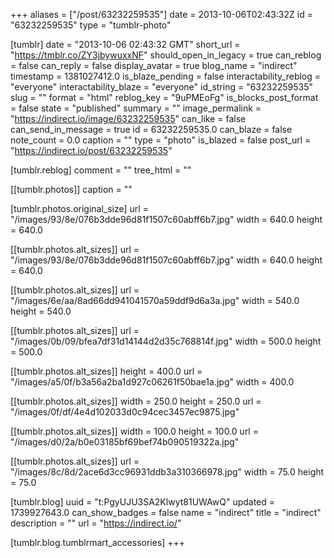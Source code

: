 +++
aliases = ["/post/63232259535"]
date = 2013-10-06T02:43:32Z
id = "63232259535"
type = "tumblr-photo"

[tumblr]
date = "2013-10-06 02:43:32 GMT"
short_url = "https://tmblr.co/ZY3jbywuxxNF"
should_open_in_legacy = true
can_reblog = false
can_reply = false
display_avatar = true
blog_name = "indirect"
timestamp = 1381027412.0
is_blaze_pending = false
interactability_reblog = "everyone"
interactability_blaze = "everyone"
id_string = "63232259535"
slug = ""
format = "html"
reblog_key = "9uPMEoFg"
is_blocks_post_format = false
state = "published"
summary = ""
image_permalink = "https://indirect.io/image/63232259535"
can_like = false
can_send_in_message = true
id = 63232259535.0
can_blaze = false
note_count = 0.0
caption = ""
type = "photo"
is_blazed = false
post_url = "https://indirect.io/post/63232259535"

[tumblr.reblog]
comment = ""
tree_html = ""

[[tumblr.photos]]
caption = ""

[tumblr.photos.original_size]
url = "/images/93/8e/076b3dde96d81f1507c60abff6b7.jpg"
width = 640.0
height = 640.0

[[tumblr.photos.alt_sizes]]
url = "/images/93/8e/076b3dde96d81f1507c60abff6b7.jpg"
width = 640.0
height = 640.0

[[tumblr.photos.alt_sizes]]
url = "/images/6e/aa/8ad66dd941041570a59ddf9d6a3a.jpg"
width = 540.0
height = 540.0

[[tumblr.photos.alt_sizes]]
url = "/images/0b/09/bfea7df31d14144d2d35c768814f.jpg"
width = 500.0
height = 500.0

[[tumblr.photos.alt_sizes]]
height = 400.0
url = "/images/a5/0f/b3a56a2ba1d927c06261f50bae1a.jpg"
width = 400.0

[[tumblr.photos.alt_sizes]]
width = 250.0
height = 250.0
url = "/images/0f/df/4e4d102033d0c94cec3457ec9875.jpg"

[[tumblr.photos.alt_sizes]]
width = 100.0
height = 100.0
url = "/images/d0/2a/b0e03185bf69bef74b090519322a.jpg"

[[tumblr.photos.alt_sizes]]
url = "/images/8c/8d/2ace6d3cc96931ddb3a310366978.jpg"
width = 75.0
height = 75.0

[tumblr.blog]
uuid = "t:PgyUJU3SA2Klwyt81UWAwQ"
updated = 1739927643.0
can_show_badges = false
name = "indirect"
title = "indirect"
description = ""
url = "https://indirect.io/"

[tumblr.blog.tumblrmart_accessories]
+++
